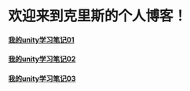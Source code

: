 # 欢迎来到克里斯的个人博客！
#### [我的unity学习笔记01](https://github.com/Criss404/criss404.github.io/blob/master/_posts/2022-04-19-unity_learn01.md)
#### [我的unity学习笔记02](https://github.com/Criss404/criss404.github.io/blob/master/_posts/2022-04-20-unity_learn02.md)
#### [我的unity学习笔记03]()
